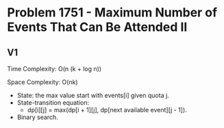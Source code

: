 # Problem 1751 - Maximum Number of Events That Can Be Attended II

## V1

Time Complexity: O(n (k + log n))

Space Complexity: O(nk)

- State: the max value start with events[i] given quota j.
- State-transition equation:
    - dp[i][j] = max(dp[i + 1][j], dp[next available event][j - 1]).
- Binary search.

